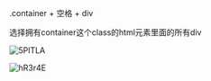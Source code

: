 .container + 空格 + div

选择拥有container这个class的html元素里面的所有div

![5PlTLA](https://gitee.com/threecornerstones/ThreeCornerstones_Pic/raw/master/uPic/5PlTLA.png)

![hR3r4E](https://gitee.com/threecornerstones/ThreeCornerstones_Pic/raw/master/uPic/hR3r4E.png)